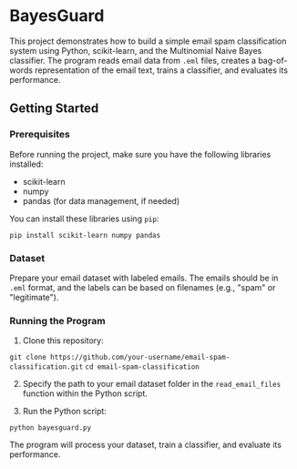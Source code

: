 # BayesGuard
This project demonstrates how to build a simple email spam classification system using Python, scikit-learn, and the Multinomial Naive Bayes classifier. The program reads email data from `.eml` files, creates a bag-of-words representation of the email text, trains a classifier, and evaluates its performance.

## Getting Started

### Prerequisites

Before running the project, make sure you have the following libraries installed:

- scikit-learn
- numpy
- pandas (for data management, if needed)

You can install these libraries using `pip`:

```pip install scikit-learn numpy pandas```

### Dataset

Prepare your email dataset with labeled emails. The emails should be in `.eml` format, and the labels can be based on filenames (e.g., "spam" or "legitimate").

### Running the Program

1. Clone this repository:

```git clone https://github.com/your-username/email-spam-classification.git```
```cd email-spam-classification```

2. Specify the path to your email dataset folder in the `read_email_files` function within the Python script.

3. Run the Python script:

```python bayesguard.py```

The program will process your dataset, train a classifier, and evaluate its performance.
